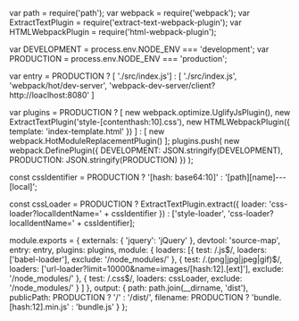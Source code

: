 var path = require('path');
var webpack = require('webpack');
var ExtractTextPlugin = require('extract-text-webpack-plugin');
var HTMLWebpackPlugin = require('html-webpack-plugin');

var DEVELOPMENT = process.env.NODE_ENV === 'development';
var PRODUCTION = process.env.NODE_ENV === 'production';

var entry = PRODUCTION
    ? [ './src/index.js']
    : [
        './src/index.js',
        'webpack/hot/dev-server',
        'webpack-dev-server/client?http://loaclhost:8080'
    ]

var plugins = PRODUCTION
    ? [
        new webpack.optimize.UglifyJsPlugin(),
        new ExtractTextPlugin('style-[contenthash:10].css'),
        new HTMLWebpackPlugin({
            template: 'index-template.html'
        })
      ]
    : [ new webpack.HotModuleReplacementPlugin() ];
plugins.push(
    new webpack.DefinePlugin({
        DEVELOPMENT: JSON.stringify(DEVELOPMENT),
        PRODUCTION: JSON.stringify(PRODUCTION)
    })
);

const cssIdentifier = PRODUCTION ? '[hash: base64:10]' : '[path][name]---[local]';

const cssLoader = PRODUCTION
    ? ExtractTextPlugin.extract({
        loader: 'css-loader?localIdentName=' + cssIdentifier
    })
    : ['style-loader', 'css-loader?localIdentName=' + cssIdentifier];

module.exports = {
    externals: {
        'jquery': 'jQuery'
    },
    devtool: 'source-map',
    entry: entry,
    plugins: plugins,
    module: {
        loaders: [{
            test: /\.js$/,
            loaders: ['babel-loader'],
            exclude: '/node_modules/'
        },
        {
            test: /\.(png|jpg|jpeg|gif)$/,
            loaders: ['url-loader?limit=10000&name=images/[hash:12].[ext]'],
            exclude: '/node_modules/'
        },
        {
            test: /\.css$/,
            loaders: cssLoader,
            exclude: '/node_modules/'
        }
        ]
    },
    output: {
        path: path.join(__dirname, 'dist'),
        publicPath: PRODUCTION ? '/' : '/dist/',
        filename: PRODUCTION ? 'bundle.[hash:12].min.js' : 'bundle.js'
    }
};
